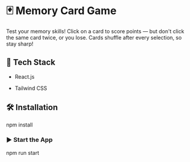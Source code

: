 # 🃏 Memory Card Game
Test your memory skills! Click on a card to score points — but don't click the same card twice, or you lose.
Cards shuffle after every selection, so stay sharp!

## 🚀 Tech Stack
- React.js

- Tailwind CSS
  
## 🛠️ Installation
npm install

### ▶️ Start the App
npm run start
